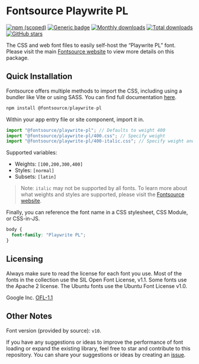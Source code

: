 # Fontsource Playwrite PL

[![npm (scoped)](https://img.shields.io/npm/v/@fontsource/playwrite-pl?color=brightgreen)](https://www.npmjs.com/package/@fontsource/playwrite-pl) [![Generic badge](https://img.shields.io/badge/fontsource-passing-brightgreen)](https://github.com/fontsource/fontsource) [![Monthly downloads](https://badgen.net/npm/dm/@fontsource/playwrite-pl)](https://github.com/fontsource/fontsource) [![Total downloads](https://badgen.net/npm/dt/@fontsource/playwrite-pl)](https://github.com/fontsource/fontsource) [![GitHub stars](https://img.shields.io/github/stars/fontsource/fontsource.svg?style=social&label=Star)](https://github.com/fontsource/fontsource/stargazers)

The CSS and web font files to easily self-host the “Playwrite PL” font. Please visit the main [Fontsource website](https://fontsource.org/fonts/playwrite-pl) to view more details on this package.

## Quick Installation

Fontsource offers multiple methods to import the CSS, including using a bundler like Vite or using SASS. You can find full documentation [here](https://fontsource.org/docs/getting-started/introduction).

```javascript
npm install @fontsource/playwrite-pl
```

Within your app entry file or site component, import it in.

```javascript
import "@fontsource/playwrite-pl"; // Defaults to weight 400
import "@fontsource/playwrite-pl/400.css"; // Specify weight
import "@fontsource/playwrite-pl/400-italic.css"; // Specify weight and style
```

Supported variables:
- Weights: `[100,200,300,400]`
- Styles: `[normal]`
- Subsets: `[latin]`

> Note: `italic` may not be supported by all fonts. To learn more about what weights and styles are supported, please visit the [Fontsource website](https://fontsource.org/fonts/playwrite-pl).

Finally, you can reference the font name in a CSS stylesheet, CSS Module, or CSS-in-JS.

```css
body {
  font-family: "Playwrite PL";
}
```

## Licensing
Always make sure to read the license for each font you use. Most of the fonts in the collection use the SIL Open Font License, v1.1. Some fonts use the Apache 2 license. The Ubuntu fonts use the Ubuntu Font License v1.0.

Google Inc.
[OFL-1.1](http://scripts.sil.org/OFL)

## Other Notes
Font version (provided by source): `v10`.

If you have any suggestions or ideas to improve the performance of font loading or expand the existing library, feel free to star and contribute to this repository. You can share your suggestions or ideas by creating an [issue](https://github.com/fontsource/fontsource/issues).